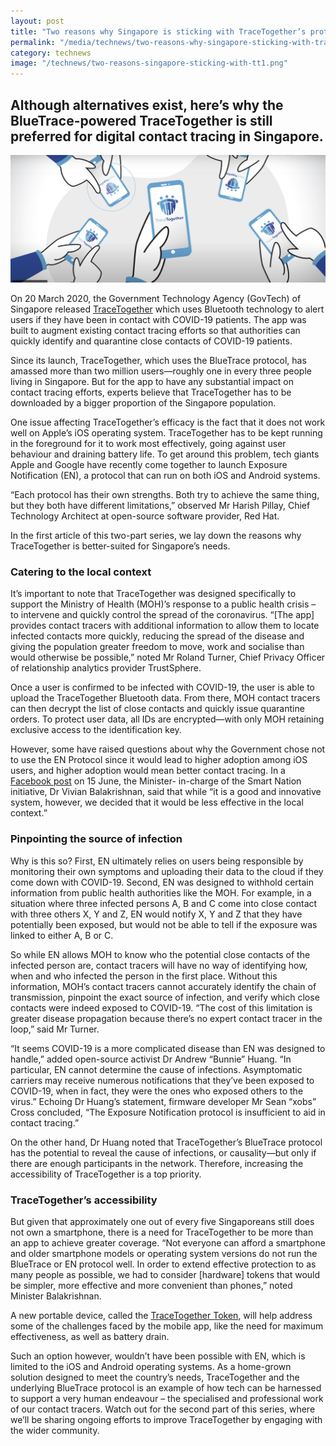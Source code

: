 ```yaml
---
layout: post
title: "Two reasons why Singapore is sticking with TraceTogether’s protocol"
permalink: "/media/technews/two-reasons-why-singapore-sticking-with-tracetogether-protocol"
category: technews
image: "/technews/two-reasons-singapore-sticking-with-tt1.png"
---
```


Although alternatives exist, here’s why the BlueTrace-powered TraceTogether is still preferred for digital contact tracing in Singapore.
---

![ttmasthead](images/technews/two-reasons-singapore-sticking-with-tt1.png)

On 20 March 2020, the Government Technology Agency (GovTech) of Singapore released [TraceTogether](https://www.tracetogether.gov.sg/) which uses Bluetooth technology to alert users if they have been in contact with COVID-19 patients. The app was built to augment existing contact tracing efforts so that authorities can quickly identify and quarantine close contacts of COVID-19 patients.

Since its launch, TraceTogether, which uses the BlueTrace protocol, has amassed more than two million users—roughly one in every three people living in Singapore. But for the app to have any substantial impact on contact tracing efforts, experts believe that TraceTogether has to be downloaded by a bigger proportion of the Singapore population. 

One issue affecting TraceTogether’s efficacy is the fact that it does not work well on Apple’s iOS operating system. TraceTogether has to be kept running in the foreground for it to work most effectively, going against user behaviour and draining battery life. To get around this problem, tech giants Apple and Google have recently come together to launch Exposure Notification (EN), a protocol that can run on both iOS and Android systems. 

“Each protocol has their own strengths. Both try to achieve the same thing, but they both have different limitations,” observed Mr Harish Pillay, Chief Technology Architect at open-source software provider, Red Hat. 

In the first article of this two-part series, we lay down the reasons why TraceTogether is better-suited for Singapore’s needs. 

### **Catering to the local context**

It’s important to note that TraceTogether was designed specifically to support the Ministry of Health (MOH)’s response to a public health crisis – to intervene and quickly control the spread of the coronavirus. “[The app] provides contact tracers with additional information to allow them to locate infected contacts more quickly, reducing the spread of the disease and giving the population greater freedom to move, work and socialise than would otherwise be possible,” noted Mr Roland Turner, Chief Privacy Officer of relationship analytics provider TrustSphere. 

Once a user is confirmed to be infected with COVID-19, the user is able to upload the TraceTogether Bluetooth data. From there, MOH contact tracers can then decrypt the list of close contacts and quickly issue quarantine orders. To protect user data, all IDs are encrypted—with only MOH retaining exclusive access to the identification key. 

However, some have raised questions about why the Government chose not to use the EN Protocol since it would lead to higher adoption among iOS users, and higher adoption would mean better contact tracing. In a [Facebook post](https://www.facebook.com/Vivian.Balakrishnan.Sg/posts/10156889801466207) on 15 June, the Minister- in-charge of the Smart Nation initiative, Dr Vivian Balakrishnan,  said that while “it is a good and innovative system, however, we decided that it would be less effective in the local context.” 

### **Pinpointing the source of infection**

Why is this so? First, EN ultimately relies on users being responsible by monitoring their own symptoms and uploading their data to the cloud if they come down with COVID-19. Second, EN was designed to withhold certain information from public health authorities like the MOH. For example, in a situation where three infected persons A, B and C come into close contact with three others X, Y and Z, EN would notify X, Y and Z that they have potentially been exposed, but would not be able to tell if the exposure was linked to either A, B or C. 

So while EN allows MOH to know who the potential close contacts of the infected person are, contact tracers will have no way of identifying how, when and who infected the person in the first place. Without this information, MOH’s contact tracers cannot accurately identify the chain of transmission, pinpoint the exact source of infection, and verify which close contacts were indeed exposed to COVID-19. “The cost of this limitation is greater disease propagation because there’s no expert contact tracer in the loop,” said Mr Turner. 

“It seems COVID-19 is a more complicated disease than EN was designed to handle,” added open-source activist Dr Andrew “Bunnie” Huang. “In particular, EN cannot determine the cause of infections. Asymptomatic carriers may receive numerous notifications that they’ve been exposed to COVID-19, when in fact, they were the ones who exposed others to the virus.” Echoing Dr Huang’s statement, firmware developer Mr Sean “xobs” Cross concluded, “The Exposure Notification protocol is insufficient to aid in contact tracing.” 

On the other hand, Dr Huang noted that TraceTogether’s BlueTrace protocol has the potential to reveal the cause of infections, or causality—but only if there are enough participants in the network. Therefore, increasing the accessibility of TraceTogether is a top priority. 

### **TraceTogether’s accessibility**

But given that approximately one out of every five Singaporeans still does not own a smartphone, there is a need for TraceTogether to be more than an app to achieve greater coverage. “Not everyone can afford a smartphone and older smartphone models or operating system versions do not run the BlueTrace or EN protocol well. In order to extend effective protection to as many people as possible, we had to consider [hardware] tokens that would be simpler, more effective and more convenient than phones,” noted Minister Balakrishnan. 

A new portable device, called the [TraceTogether Token](https://www.tech.gov.sg/media/media-releases/2020-06-16-tracetogether-token-media-statement), will help address some of the challenges faced by the mobile app, like the need for maximum effectiveness, as well as battery drain. 

Such an option however, wouldn’t have been possible with EN, which is limited to the iOS and Android operating systems. As a home-grown solution designed to meet the country’s needs, TraceTogether and the underlying BlueTrace protocol is an example of how tech can be harnessed to support a very human endeavour – the specialised and professional work of our contact tracers. Watch out for the second part of this series, where we’ll be sharing ongoing efforts to improve TraceTogether by engaging with the wider community.

